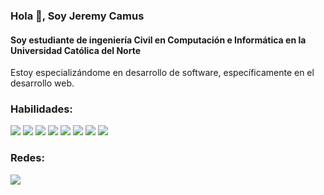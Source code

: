 ### Hola 👋, Soy Jeremy Camus
#### Soy estudiante de ingeniería Civil en Computación e Informática en la Universidad Católica del Norte
Estoy especializándome en desarrollo de software, específicamente en el desarrollo web.

### Habilidades:
<img src="https://img.icons8.com/external-tal-revivo-filled-tal-revivo/50/000000/external-django-a-high-level-python-web-framework-that-encourages-rapid-development-logo-filled-tal-revivo.png"/>     <img src="https://img.icons8.com/fluency/50/000000/laravel.png"/>     <img src="https://img.icons8.com/external-tal-revivo-color-tal-revivo/50/000000/external-python-an-interpreted-high-level-general-purpose-programming-language-logo-color-tal-revivo.png"/>     <img src="https://img.icons8.com/offices/50/000000/php-logo.png"/>     <img src="https://img.icons8.com/external-wanicon-two-tone-wanicon/50/000000/external-sql-server-big-data-wanicon-two-tone-wanicon.png"/>     <img src="https://img.icons8.com/color/50/000000/html-5--v1.png"/>     <img src="https://img.icons8.com/color/50/000000/css3.png"/>     <img src="https://img.icons8.com/color/50/000000/javascript.png"/>


### Redes:
[<img src="https://img.icons8.com/color/50/000000/linkedin.png"/>](https://www.linkedin.com/in/www.linkedin.com/in/jeremy-camus-varela/)  

